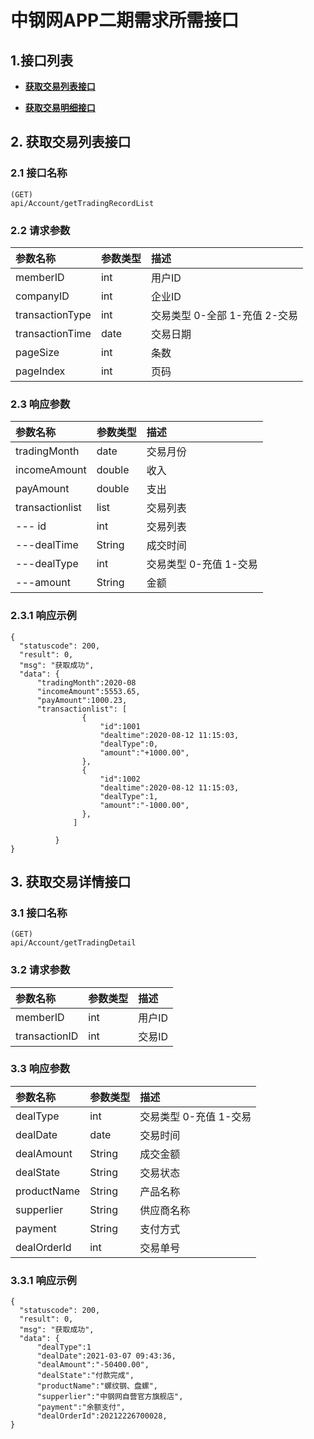 # 中钢网APP二期需求所需接口

## 1.接口列表
+ [**获取交易列表接口**](#2.-获取交易列表接口)

+ [**获取交易明细接口**](#3.-获取交易明细接口)


## 2. 获取交易列表接口


### 2.1 接口名称
```
(GET)
api/Account/getTradingRecordList
```

### 2.2 请求参数
| 参数名称        | 参数类型 | 描述                          |
|:----------------|:---------|:------------------------------|
| memberID        | int      | 用户ID                        |
| companyID       | int      | 企业ID                        |
| transactionType | int      | 交易类型 0-全部 1-充值 2-交易 |
| transactionTime | date     | 交易日期                      |
| pageSize        | int      | 条数                          |
| pageIndex       | int      | 页码                          |
### 2.3 响应参数
| 参数名称        | 参数类型 | 描述                    |
|:----------------|:---------|:------------------------|
| tradingMonth    | date     | 交易月份                |
| incomeAmount    | double   | 收入                    |
| payAmount       | double   | 支出                    |
| transactionlist | list     | 交易列表                |
| --- id          | int      | 交易列表                |
| ---dealTime     | String   | 成交时间                |
| ---dealType     | int      | 交易类型  0-充值 1-交易 |
| ---amount       | String   | 金额                    |
### 2.3.1 响应示例
```
{
  "statuscode": 200,
  "result": 0,
  "msg": "获取成功",
  "data": {
      "tradingMonth":2020-08
      "incomeAmount":5553.65,
      "payAmount":1000.23,
      "transactionlist": [
                {
                    "id":1001
                    "dealtime":2020-08-12 11:15:03,
                    "dealType":0,
                    "amount":"+1000.00",
                },
                {
                    "id":1002
                    "dealtime":2020-08-12 11:15:03,
                    "dealType":1,
                    "amount":"-1000.00",
                },
              ]
        
          }
}
```

## 3. 获取交易详情接口


### 3.1 接口名称
```
(GET)
api/Account/getTradingDetail
```

### 3.2 请求参数
| 参数名称      | 参数类型 | 描述   |
|:--------------|:---------|:-------|
| memberID      | int      | 用户ID |
| transactionID | int      | 交易ID |
### 3.3 响应参数
| 参数名称    | 参数类型 | 描述                        |
|:------------|:---------|:----------------------------|
| dealType    | int      | 交易类型      0-充值 1-交易 |
| dealDate    | date     | 交易时间                    |
| dealAmount  | String   | 成交金额                    |
| dealState   | String   | 交易状态                    |
| productName | String   | 产品名称                    |
| supperlier  | String   | 供应商名称                  |
| payment     | String   | 支付方式                    |
| dealOrderId | int      | 交易单号                    |
### 3.3.1 响应示例
```
{
  "statuscode": 200,
  "result": 0,
  "msg": "获取成功",
  "data": {
      "dealType":1
      "dealDate":2021-03-07 09:43:36,
      "dealAmount":"-50400.00",
      "dealState":"付款完成",
      "productName":"螺纹钢、盘螺",
      "supperlier":"中钢网自营官方旗舰店",
      "payment":"余额支付",
      "dealOrderId":20212226700028,
}
```